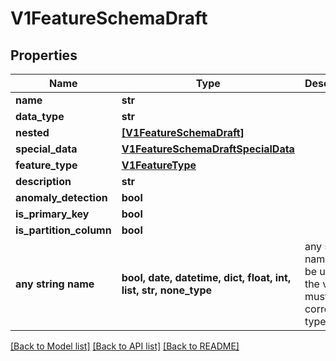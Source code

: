 # V1FeatureSchemaDraft


## Properties
Name | Type | Description | Notes
------------ | ------------- | ------------- | -------------
**name** | **str** |  | [optional] 
**data_type** | **str** |  | [optional] 
**nested** | [**[V1FeatureSchemaDraft]**](V1FeatureSchemaDraft.md) |  | [optional] 
**special_data** | [**V1FeatureSchemaDraftSpecialData**](V1FeatureSchemaDraftSpecialData.md) |  | [optional] 
**feature_type** | [**V1FeatureType**](V1FeatureType.md) |  | [optional] 
**description** | **str** |  | [optional] 
**anomaly_detection** | **bool** |  | [optional] 
**is_primary_key** | **bool** |  | [optional] 
**is_partition_column** | **bool** |  | [optional] 
**any string name** | **bool, date, datetime, dict, float, int, list, str, none_type** | any string name can be used but the value must be the correct type | [optional]

[[Back to Model list]](../README.md#documentation-for-models) [[Back to API list]](../README.md#documentation-for-api-endpoints) [[Back to README]](../README.md)


